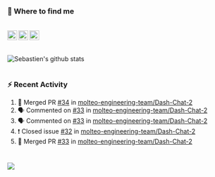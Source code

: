 
<h1></h1>

### :speech_balloon: Where to find me

</br>
<a href="https://twitter.com/seb_bouttier">
  <img align="left" width="22px" src="https://cdn.jsdelivr.net/npm/simple-icons@v3/icons/twitter.svg" />
</a>
<a href="https://www.linkedin.com/in/sebastien-bouttier">
  <img align="left" width="22px" src="https://cdn.jsdelivr.net/npm/simple-icons@v3/icons/linkedin.svg" />
</a>
<a href="https://sebastien-bouttier.medium.com/">
  <img align="left" width="22px" src="https://cdn.jsdelivr.net/npm/simple-icons@v3/icons/medium.svg" />
</a>
</br>

<h1></h1>

![Sebastien's github stats](https://github-readme-stats.vercel.app/api?username=sebastienBtr&show_icons=true&title_color=24292e&icon_color=40c463&text_color=24292e&bg_color=fff&count_private=true)

<h1></h1>

### :zap: Recent Activity

<!--START_SECTION:activity-->
1. 🎉 Merged PR [#34](https://github.com/molteo-engineering-team/Dash-Chat-2/pull/34) in [molteo-engineering-team/Dash-Chat-2](https://github.com/molteo-engineering-team/Dash-Chat-2)
2. 🗣 Commented on [#33](https://github.com/molteo-engineering-team/Dash-Chat-2/issues/33) in [molteo-engineering-team/Dash-Chat-2](https://github.com/molteo-engineering-team/Dash-Chat-2)
3. 🗣 Commented on [#33](https://github.com/molteo-engineering-team/Dash-Chat-2/issues/33) in [molteo-engineering-team/Dash-Chat-2](https://github.com/molteo-engineering-team/Dash-Chat-2)
4. ❗️ Closed issue [#32](https://github.com/molteo-engineering-team/Dash-Chat-2/issues/32) in [molteo-engineering-team/Dash-Chat-2](https://github.com/molteo-engineering-team/Dash-Chat-2)
5. 🎉 Merged PR [#33](https://github.com/molteo-engineering-team/Dash-Chat-2/pull/33) in [molteo-engineering-team/Dash-Chat-2](https://github.com/molteo-engineering-team/Dash-Chat-2)
<!--END_SECTION:activity-->

<h1></h1>

![](https://komarev.com/ghpvc/?username=sebastienBtr)
